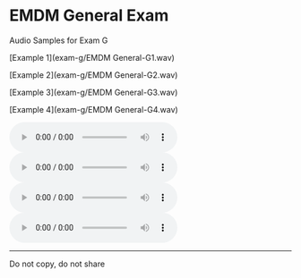 # EMDM General Exam

Audio Samples for Exam G

[Example 1](exam-g/EMDM General-G1.wav)

[Example 2](exam-g/EMDM General-G2.wav)

[Example 3](exam-g/EMDM General-G3.wav)

[Example 4](exam-g/EMDM General-G4.wav)


<audio controls src="/exam-g/EMDM General-G1.wav">Example 1</audio>
<audio controls src="/exam-g/EMDM General-G2.wav">Example 2</audio>
<audio controls src="/exam-g/EMDM General-G3.wav">Example 3</audio>
<audio controls src="/exam-g/EMDM General-G4.wav">Example 4</audio>

----

Do not copy, do not share
